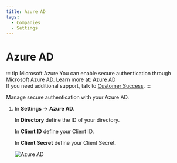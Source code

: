 ```yaml
---
title: Azure AD
tags:
  - Companies
  - Settings
---
```


# Azure AD

::: tip Microsoft Azure
You can enable secure authentication through Microsoft Azure AD. Learn more at: [Azure AD](../../integrations/azure-ad/)<br>
If you need additional support, talk to [Customer Success](mailto:cs@phishx.io).
:::

Manage secure authentication with your Azure AD.

1. In **Settings** -> **Azure AD**.

   In **Directory** define the ID of your directory.

   In **Client ID** define your Client ID.

   In **Client Secret** define your Client Secret.

   ![Azure AD](https://cdn.phishx.io/phishx-docs/images/phishx_companies_azure_ad_01.webp)
